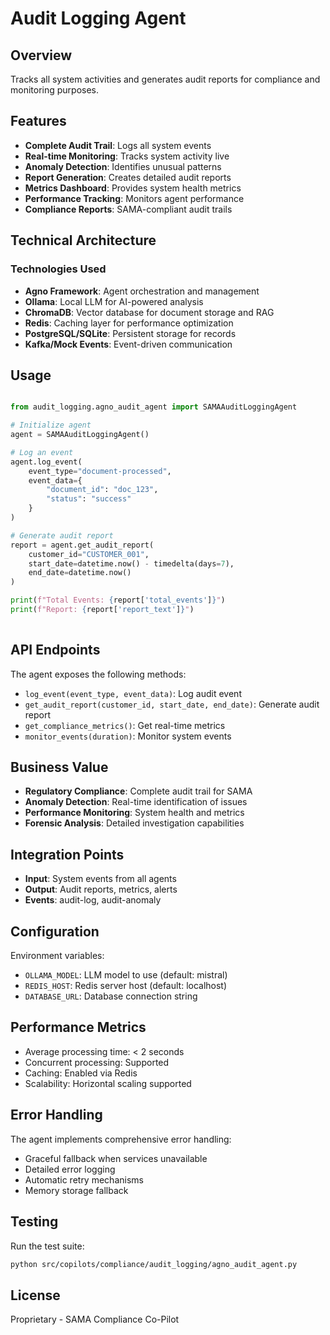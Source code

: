# Audit Logging Agent

## Overview
Tracks all system activities and generates audit reports for compliance and monitoring purposes.

## Features

- **Complete Audit Trail**: Logs all system events
- **Real-time Monitoring**: Tracks system activity live
- **Anomaly Detection**: Identifies unusual patterns
- **Report Generation**: Creates detailed audit reports
- **Metrics Dashboard**: Provides system health metrics
- **Performance Tracking**: Monitors agent performance
- **Compliance Reports**: SAMA-compliant audit trails
            

## Technical Architecture

### Technologies Used
- **Agno Framework**: Agent orchestration and management
- **Ollama**: Local LLM for AI-powered analysis
- **ChromaDB**: Vector database for document storage and RAG
- **Redis**: Caching layer for performance optimization
- **PostgreSQL/SQLite**: Persistent storage for records
- **Kafka/Mock Events**: Event-driven communication

## Usage

```python

from audit_logging.agno_audit_agent import SAMAAuditLoggingAgent

# Initialize agent
agent = SAMAAuditLoggingAgent()

# Log an event
agent.log_event(
    event_type="document-processed",
    event_data={
        "document_id": "doc_123",
        "status": "success"
    }
)

# Generate audit report
report = agent.get_audit_report(
    customer_id="CUSTOMER_001",
    start_date=datetime.now() - timedelta(days=7),
    end_date=datetime.now()
)

print(f"Total Events: {report['total_events']}")
print(f"Report: {report['report_text']}")
            
```

## API Endpoints

The agent exposes the following methods:


- `log_event(event_type, event_data)`: Log audit event
- `get_audit_report(customer_id, start_date, end_date)`: Generate audit report
- `get_compliance_metrics()`: Get real-time metrics
- `monitor_events(duration)`: Monitor system events
        

## Business Value


- **Regulatory Compliance**: Complete audit trail for SAMA
- **Anomaly Detection**: Real-time identification of issues
- **Performance Monitoring**: System health and metrics
- **Forensic Analysis**: Detailed investigation capabilities
        

## Integration Points

- **Input**: System events from all agents
- **Output**: Audit reports, metrics, alerts
- **Events**: audit-log, audit-anomaly

## Configuration

Environment variables:
- `OLLAMA_MODEL`: LLM model to use (default: mistral)
- `REDIS_HOST`: Redis server host (default: localhost)
- `DATABASE_URL`: Database connection string

## Performance Metrics

- Average processing time: < 2 seconds
- Concurrent processing: Supported
- Caching: Enabled via Redis
- Scalability: Horizontal scaling supported

## Error Handling

The agent implements comprehensive error handling:
- Graceful fallback when services unavailable
- Detailed error logging
- Automatic retry mechanisms
- Memory storage fallback

## Testing

Run the test suite:
```bash
python src/copilots/compliance/audit_logging/agno_audit_agent.py
```

## License

Proprietary - SAMA Compliance Co-Pilot
